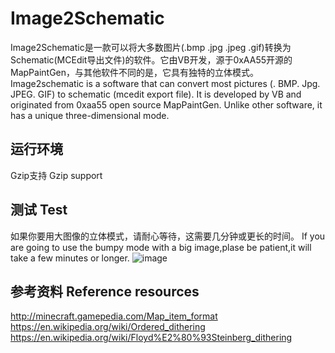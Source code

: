 # Image2Schematic
Image2Schematic是一款可以将大多数图片(.bmp .jpg .jpeg .gif)转换为Schematic(MCEdit导出文件)的软件。它由VB开发，源于0xAA55开源的MapPaintGen，与其他软件不同的是，它具有独特的立体模式。
Image2schematic is a software that can convert most pictures (. BMP. Jpg. JPEG. GIF) to schematic (mcedit export file). It is developed by VB and originated from 0xaa55 open source MapPaintGen. Unlike other software, it has a unique three-dimensional mode.
## 运行环境
  Gzip支持
  Gzip support
## 测试 Test
如果你要用大图像的立体模式，请耐心等待，这需要几分钟或更长的时间。
If you are going to use the bumpy mode with a big image,plase be patient,it will take a few minutes or longer.
![image](http://chuantu.xyz/t6/713/1579273758x2073530529.png)
## 参考资料 Reference resources
http://minecraft.gamepedia.com/Map_item_format
https://en.wikipedia.org/wiki/Ordered_dithering
https://en.wikipedia.org/wiki/Floyd%E2%80%93Steinberg_dithering
